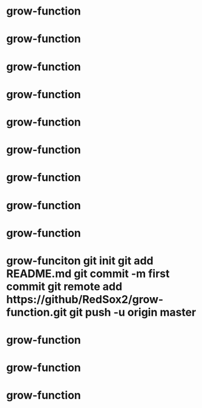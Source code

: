 # grow-function
# grow-function
# grow-function
# grow-function
# grow-function
# grow-function
# grow-function
# grow-function
# grow-function
# grow-funciton git init git add README.md git commit -m first commit git remote add https://github/RedSox2/grow-function.git git push -u origin master
# grow-function
# grow-function
# grow-function
